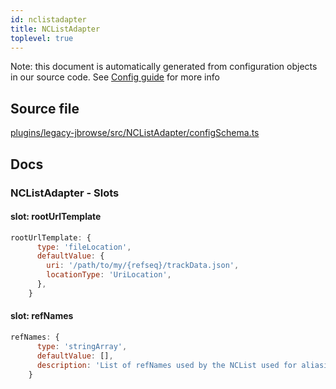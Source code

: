 ```yaml
---
id: nclistadapter
title: NCListAdapter
toplevel: true
---
```


Note: this document is automatically generated from configuration objects in our
source code. See [Config guide](/docs/config_guide) for more info

## Source file

[plugins/legacy-jbrowse/src/NCListAdapter/configSchema.ts](https://github.com/GMOD/jbrowse-components/blob/main/plugins/legacy-jbrowse/src/NCListAdapter/configSchema.ts)

## Docs

### NCListAdapter - Slots

#### slot: rootUrlTemplate

```js
rootUrlTemplate: {
      type: 'fileLocation',
      defaultValue: {
        uri: '/path/to/my/{refseq}/trackData.json',
        locationType: 'UriLocation',
      },
    }
```

#### slot: refNames

```js
refNames: {
      type: 'stringArray',
      defaultValue: [],
      description: 'List of refNames used by the NCList used for aliasing',
    }
```

